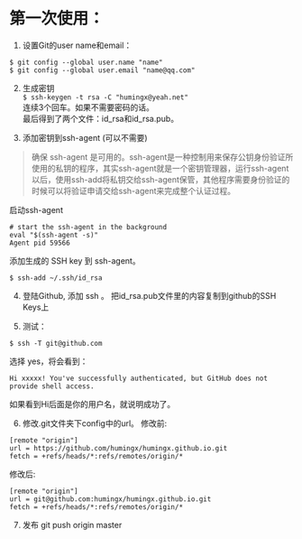 # 第一次使用：
1. 设置Git的user name和email：
```
$ git config --global user.name "name"
$ git config --global user.email "name@qq.com"
``` 

2. 生成密钥  
`$ ssh-keygen -t rsa -C "humingx@yeah.net"`  
连续3个回车。如果不需要密码的话。  
最后得到了两个文件：id_rsa和id_rsa.pub。

3. 添加密钥到ssh-agent (可以不需要)

> 确保 ssh-agent 是可用的。ssh-agent是一种控制用来保存公钥身份验证所使用的私钥的程序，其实ssh-agent就是一个密钥管理器，运行ssh-agent以后，使用ssh-add将私钥交给ssh-agent保管，其他程序需要身份验证的时候可以将验证申请交给ssh-agent来完成整个认证过程。

启动ssh-agent
```
# start the ssh-agent in the background
eval "$(ssh-agent -s)"
Agent pid 59566
```
添加生成的 SSH key 到 ssh-agent。  
```
$ ssh-add ~/.ssh/id_rsa
```

4. 登陆Github, 添加 ssh 。
把id_rsa.pub文件里的内容复制到github的SSH Keys上

5. 测试：
```
$ ssh -T git@github.com
```
选择 yes，将会看到：
```
Hi xxxxx! You've successfully authenticated, but GitHub does not provide shell access.
```
如果看到Hi后面是你的用户名，就说明成功了。

6. 修改.git文件夹下config中的url。
修改前:
```
[remote "origin"]
url = https://github.com/humingx/humingx.github.io.git
fetch = +refs/heads/*:refs/remotes/origin/*
```
修改后:
```
[remote "origin"]
url = git@github.com:humingx/humingx.github.io.git
fetch = +refs/heads/*:refs/remotes/origin/*
```
7. 发布
git push origin master